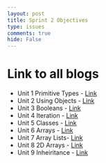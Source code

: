 ```yaml
---
layout: post
title: Sprint 2 Objectives
type: issues
comments: true
hide: False
---
```


# Link to all blogs

- Unit 1 Primitive Types - [Link](https://tanayshah1.github.io/studentcsa/csa/units/quiz1)
- Unit 2 Using Objects - [Link](https://tanayshah1.github.io/studentcsa/unit2lesson#hacks)
- Unit 3 Booleans - [Link](https://tanayshah1.github.io/studentcsa/csa/unit3-p1/unit3-8hw)
- Unit 4 Iteration - [Link](https://tanayshah1.github.io/studentcsa/csa/unit4-p1/unit4-hwquiz)
- Unit 5 Classes - [Link](https://imaad08.github.io/NITD_frontend/csa/period1/unit5/game)
- Unit 6 Arrays - [Link](https://tanayshah1.github.io/studentcsa/csa/unit6-p1/)
- Unit 7 Array Lists- [Link](https://tanayshah1.github.io/studentcsa/csa/unit7-p1/unit7-1)
- Unit 8 2D Arrays - [Link](https://tanayshah1.github.io/studentcsa/unit8lesson-p1-accessing-updating)
- Unit 9 Inheiritance - [Link](https://tanayshah1.github.io/studentcsa/inheritance-hacks)